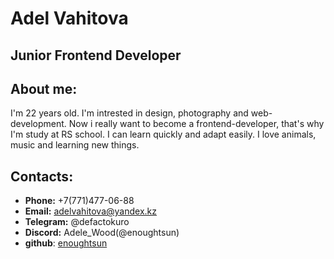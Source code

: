 # Adel Vahitova

## Junior Frontend Developer
## About me:
I'm 22 years old. I'm intrested in design, photography and web-development. Now i really want to become a frontend-developer, that's why I'm study at RS school.  I can learn quickly and adapt easily. I love animals, music and learning new things.
## Contacts:
* __Phone:__ +7(771)477-06-88
* __Email:__ adelvahitova@yandex.kz
* __Telegram:__ @defactokuro
* __Discord:__ Adele_Wood(@enoughtsun)
* __github__: [enoughtsun](https://github.com/enoughtsun)
